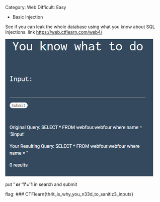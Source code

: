 Category: Web
Difficult: Easy

- Basic Injection

See if you can leak the whole database using what you know about SQL Injections. link https://web.ctflearn.com/web4/


![basic injection image](/assets/basic-injection.PNG "Basic Injection")

put **' or '1'='1** in search and submit

flag: ### CTFlearn{th4t_is_why_you_n33d_to_sanitiz3_inputs}
